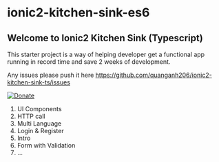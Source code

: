 # ionic2-kitchen-sink-es6
## Welcome to Ionic2 Kitchen Sink (Typescript)

This starter project is a way of helping developer get a functional app running in record time and save 2 weeks of development.

Any issues please push it here https://github.com/quanganh206/ionic2-kitchen-sink-ts/issues

[![Donate](https://www.paypalobjects.com/en_US/i/btn/btn_donate_LG.gif)](https://www.paypal.com/cgi-bin/webscr?cmd=_donations&business=quanganh%40aiti%2ecom%2evn&lc=VN&item_name=Ionic2%20Calendar&item_number=ionic2calendar&no_note=0&currency_code=USD&bn=PP%2dDonationsBF%3abtn_donateCC_LG%2egif%3aNonHostedGuest)

1. UI Components
2. HTTP call
3. Multi Language 
4. Login & Register
5. Intro
6. Form with Validation
7. ...